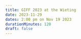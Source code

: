 ```yaml
---
title: GIFF 2023 at the Wieting
date: 2023-11-29
dates: 2:00 pm on Nov 19 2023
durationMinutes: 120
draft: false
---
```


